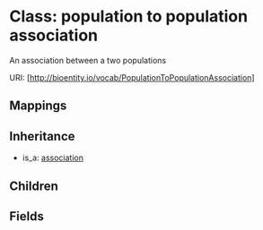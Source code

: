 # Class: population to population association


An association between a two populations

URI: [http://bioentity.io/vocab/PopulationToPopulationAssociation]
## Mappings

## Inheritance

 *  is_a: [association](Association.md)
## Children

## Fields

